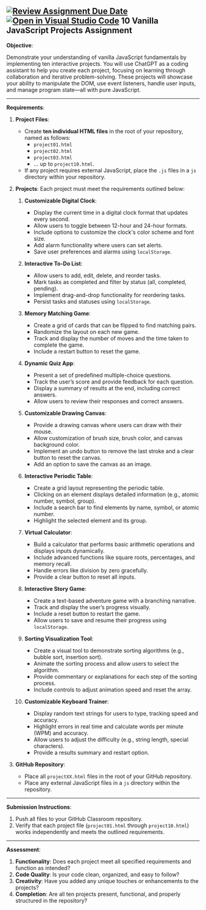 [![Review Assignment Due Date](https://classroom.github.com/assets/deadline-readme-button-22041afd0340ce965d47ae6ef1cefeee28c7c493a6346c4f15d667ab976d596c.svg)](https://classroom.github.com/a/oZDtcFdd)
[![Open in Visual Studio Code](https://classroom.github.com/assets/open-in-vscode-2e0aaae1b6195c2367325f4f02e2d04e9abb55f0b24a779b69b11b9e10269abc.svg)](https://classroom.github.com/online_ide?assignment_repo_id=17868769&assignment_repo_type=AssignmentRepo)
10 Vanilla JavaScript Projects Assignment
---

**Objective**:

Demonstrate your understanding of vanilla JavaScript fundamentals by implementing ten interactive projects. You will use ChatGPT as a coding assistant to help you create each project, focusing on learning through collaboration and iterative problem-solving. These projects will showcase your ability to manipulate the DOM, use event listeners, handle user inputs, and manage program state—all with pure JavaScript.

---

**Requirements**:

1. **Project Files**:
    - Create **ten individual HTML files** in the root of your repository, named as follows:
        - `project01.html`
        - `project02.html`
        - `project03.html`
        - ... up to `project10.html`.
    - If any project requires external JavaScript, place the `.js` files in a `js` directory within your repository.

2. **Projects**:
    Each project must meet the requirements outlined below:

    1. **Customizable Digital Clock**:
        - Display the current time in a digital clock format that updates every second.
        - Allow users to toggle between 12-hour and 24-hour formats.
        - Include options to customize the clock's color scheme and font size.
        - Add alarm functionality where users can set alerts.
        - Save user preferences and alarms using `localStorage`.

    2. **Interactive To-Do List**:
        - Allow users to add, edit, delete, and reorder tasks.
        - Mark tasks as completed and filter by status (all, completed, pending).
        - Implement drag-and-drop functionality for reordering tasks.
        - Persist tasks and statuses using `localStorage`.

    3. **Memory Matching Game**:
        - Create a grid of cards that can be flipped to find matching pairs.
        - Randomize the layout on each new game.
        - Track and display the number of moves and the time taken to complete the game.
        - Include a restart button to reset the game.

    4. **Dynamic Quiz App**:
        - Present a set of predefined multiple-choice questions.
        - Track the user’s score and provide feedback for each question.
        - Display a summary of results at the end, including correct answers.
        - Allow users to review their responses and correct answers.

    5. **Customizable Drawing Canvas**:
        - Provide a drawing canvas where users can draw with their mouse.
        - Allow customization of brush size, brush color, and canvas background color.
        - Implement an undo button to remove the last stroke and a clear button to reset the canvas.
        - Add an option to save the canvas as an image.

    6. **Interactive Periodic Table**:
        - Create a grid layout representing the periodic table.
        - Clicking on an element displays detailed information (e.g., atomic number, symbol, group).
        - Include a search bar to find elements by name, symbol, or atomic number.
        - Highlight the selected element and its group.

    7. **Virtual Calculator**:
        - Build a calculator that performs basic arithmetic operations and displays inputs dynamically.
        - Include advanced functions like square roots, percentages, and memory recall.
        - Handle errors like division by zero gracefully.
        - Provide a clear button to reset all inputs.

    8. **Interactive Story Game**:
        - Create a text-based adventure game with a branching narrative.
        - Track and display the user’s progress visually.
        - Include a reset button to restart the game.
        - Allow users to save and resume their progress using `localStorage`.

    9. **Sorting Visualization Tool**:
        - Create a visual tool to demonstrate sorting algorithms (e.g., bubble sort, insertion sort).
        - Animate the sorting process and allow users to select the algorithm.
        - Provide commentary or explanations for each step of the sorting process.
        - Include controls to adjust animation speed and reset the array.

    10. **Customizable Keyboard Trainer**:
        - Display random text strings for users to type, tracking speed and accuracy.
        - Highlight errors in real time and calculate words per minute (WPM) and accuracy.
        - Allow users to adjust the difficulty (e.g., string length, special characters).
        - Provide a results summary and restart option.

3. **GitHub Repository**:
    - Place all `projectXX.html` files in the root of your GitHub repository.
    - Place any external JavaScript files in a `js` directory within the repository.

---

**Submission Instructions**:

1. Push all files to your GitHub Classroom repository.
2. Verify that each project file (`project01.html` through `project10.html`) works independently and meets the outlined requirements.

---

**Assessment**:

1. **Functionality**: Does each project meet all specified requirements and function as intended?
2. **Code Quality**: Is your code clean, organized, and easy to follow?
3. **Creativity**: Have you added any unique touches or enhancements to the projects?
4. **Completion**: Are all ten projects present, functional, and properly structured in the repository?
